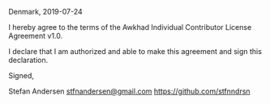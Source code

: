 Denmark, 2019-07-24

 I hereby agree to the terms of the Awkhad Individual Contributor License
Agreement v1.0.

 I declare that I am authorized and able to make this agreement and sign this
declaration.

 Signed,

 Stefan Andersen <stfnandersen@gmail.com> https://github.com/stfnndrsn
